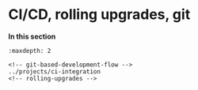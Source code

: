 # CI/CD, rolling upgrades, git


**In this section**
```{toctree}
:maxdepth: 2

<!-- git-based-development-flow -->
../projects/ci-integration
<!-- rolling-upgrades -->
``` 